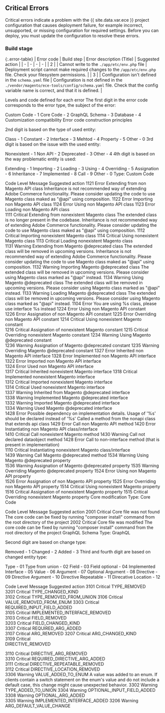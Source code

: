 <!--Note: The error code tables in this file are auto-generated from source code. To request changes to error code descriptions or suggestions, submit a GitHub issue to [Adobe Commerce repository](https://repo.magento.com/).-->

## Critical Errors

Critical errors indicate a problem with the {{ site.data.var.ece }} project configuration that causes deployment failure, for example incorrect, unsupported, or missing configuration for required settings. Before you can deploy, you must update the configuration to resolve these errors.

### Build stage

{:.error-table}
| Error code | Build step | Error description (Title) | Suggested action |
| - | - | - | - |
| 2 |  | Cannot write to the `./app/etc/env.php` file | Deployment script cannot make required changes to the `/app/etc/env.php` file. Check your filesystem permissions. |
| 3 |  | Configuration isn't defined in the `schema.yaml` file | Configuration is not defined in the `./vendor/magento/ece-tools/config/schema.yaml` file. Check that the config variable name is correct, and that it is defined. |

Levels and code defined for each error
The first digit in the error code corresponds to the error type, the subject of the error:

Custom Code - 1
Core Code - 2
GraphQL Schema - 3
Database - 4
Customization compatibility
Error code construction principles

2nd digit is based on the type of used entity:

Class - 1
Constant - 2
Interface - 3
Mehtod - 4
Property - 5
Other - 0
3rd digit is based on the issue with the used entity:

Nonexistent - 1
Non API - 2
Deprecated - 3
Other - 4
4th digit is based on the way problematic entity is used:

Extending - 1
Importing - 2
Loading - 3 
Using - 4
Overriding - 5
Assignation - 6
Inheritance - 7
Implemented - 8
Call - 9
Other - 0
Type: Custom Code

Code	Level	Message	Suggested action
1121	Error	Extending from non Magento API class	Inheritance is not recommended way of extending Adobe Commerce functionality. Please consider updating the code to use Magento class maked as "@api" using composition.
1122	Error	Importing non Magento API class	
1124	Error	Using non Magento API class	
1123	Error	Loading non Magento API class	
1111	Critical	Extending from nonexistent Magento class	The extended class is no longer present in the codebase. Inheritance is not recommended way of extending Adobe Commerce functionality. Please consider updating the code to use Magento class maked as "@api" using composition.
1112	Critical	Importing nonexistent Magento class	
1114	Critical	Using nonexistent Magento class	
1113	Critical	Loading nonexistent Magento class	
1131	Warning	Extending from Magento @deprecated class	The extended class will be removed in upcoming versions. Inheritance is not recommended way of extending Adobe Commerce functionality. Please consider updating the code to use Magento class maked as "@api" using composition.
1132	Warning	Importing Magento @deprecated class	The extended class will be removed in upcoming versions. Please consider using Magento class marked as "@api" instead.
1134	Warning	Using Magento @deprecated class	The extended class will be removed in upcoming versions. Please consider using Magento class marked as "@api" instead.
1133	Warning	Loading Magento @deprecated class	The extended class will be removed in upcoming versions. Please consider using Magento class marked as "@api" instead.
1104	Error	You are using %s class, please use interface %s instead	
1224	Error	Using non Magento API constant	
1226	Error	Assignation of non Magento API constant	
1225	Error	Overriding non Magento API constant	
1214	Critical	Using nonexistent Magento constant	
1216	Critical	Assignation of nonexistent Magento constant	
1215	Critical	Overriding nonexistent Magento constant	
1234	Warning	Using Magento @deprecated constant	
1236	Warning	Assignation of Magento @deprecated constant	
1235	Warning	Overriding Magento @deprecated constant	
1327	Error	Inherited non Magento API interface	
1328	Error	Implemented non Magento API interface	
1322	Error	Imported non Magento API interface	
1324	Error	Used non Magento API interface	
1317	Critical	Inherited nonexistent Magento interface	
1318	Critical	Implemented nonexistent Magento interface	
1312	Critical	Imported nonexistent Magento interface	
1314	Critical	Used nonexistent Magento interface	
1337	Warning	Inherited from Magento @deprecated interface	
1338	Warning	Implemented Magento @deprecated interface	
1332	Warning	Imported Magento @deprecated interface	
1334	Warning	Used Magento @deprecated interface	
1428	Error	Possible dependency on implementation details. Usage of '%s' should be declared instead of '%s'	Called a method from the nonapi class that extends api class
1429	Error	Call non Magento API method	
1420	Error	Instantiating non Magento API class/interface	
1410	Critical	Call nonexistent Magento method	
1430	Warning	Call not declared dataobject method	
1428	Error	Call to non-interface method (that is present in implementation)	
1110	Critical	Instantiating nonexistent Magento class/interface	
1439	Warning	Call Magento @deprecated method	
1534	Warning	Using Magento @deprecated property	
1536	Warning	Assignation of Magento @deprecated property	
1535	Warning	Overriding Magento @deprecated property	
1524	Error	Using non Magento API property	
1526	Error	Assignation of non Magento API property	
1525	Error	Overriding non Magento API property	
1514	Critical	Using nonexistent Magento property	
1516	Critical	Assignation of nonexistent Magento property	
1515	Critical	Overriding nonexistent Magento property	
Core modification
Type: Core Code

Code	Level	Message	Suggested action
2001	Critical	Core file was not found	The core code can be fixed by running "composer install" command from the root directory of the project
2002	Critical	Core file was modified	The core code can be fixed by running "composer install" command from the root directory of the project
GraphQL Schema
Type: GraphQL

Second digit are based on change type:

Removed - 1
Changed - 2
Added - 3
Third and fourth digit are based on changed entity type:

Type - 01
Type from union - 02
Field - 03
Field optional - 04
Implemented Interface - 05
Value - 06
Argument - 07
Optional Argument - 08
Directive - 09
Directive Argument - 10
Directive Repeatable - 11
Direcative Location - 12

Code	Level	Message	Suggested action
3101	Critical	TYPE_REMOVED	
3201	Critical	TYPE_CHANGED_KIND	
3102	Critical	TYPE_REMOVED_FROM_UNION	
3106	Critical	VALUE_REMOVED_FROM_ENUM	
3303	Critical	REQUIRED_INPUT_FIELD_ADDED	
3105	Critical	IMPLEMENTED_INTERFACE_REMOVED	
3103	Critical	FIELD_REMOVED	
3203	Critical	FIELD_CHANGED_KIND	
3307	Critical	REQUIRED_ARG_ADDED	
3107	Critical	ARG_REMOVED	
3207	Critical	ARG_CHANGED_KIND	
3109	Critical	
DIRECTIVE_REMOVED


3110	Critical	DIRECTIVE_ARG_REMOVED	
3310	Critical	REQUIRED_DIRECTIVE_ARG_ADDED	
3111	Critical	DIRECTIVE_REPEATABLE_REMOVED	
3112	Critical	DIRECTIVE_LOCATION_REMOVED	
3306	Warning	VALUE_ADDED_TO_ENUM	A value was added to an enum. If clients contain a switch statement on the enum's value and do not include a default case, this change might cause unexpected behavior.
3302	Warning	TYPE_ADDED_TO_UNION	
3304	Warning	OPTIONAL_INPUT_FIELD_ADDED	
3308	Warning	OPTIONAL_ARG_ADDED	
3305	Warning	IMPLEMENTED_INTERFACE_ADDED	
3206	Warning	ARG_DEFAULT_VALUE_CHANGE	
